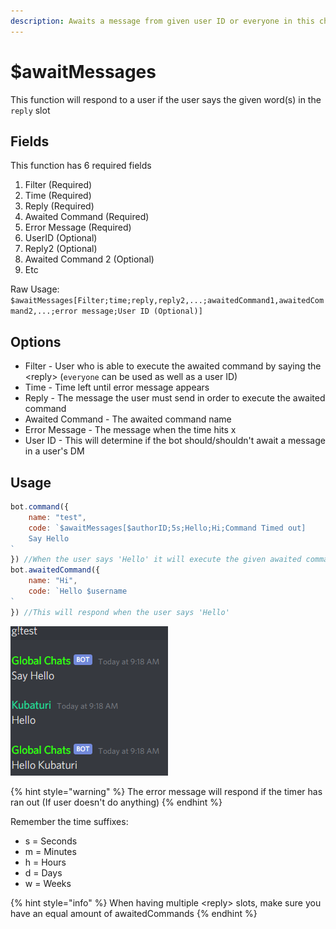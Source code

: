 ```yaml
---
description: Awaits a message from given user ID or everyone in this channel.
---
```


# $awaitMessages

This function will respond to a user if the user says the given word\(s\) in the `reply` slot

## Fields

This function has 6 required fields

1. Filter \(Required\)
2. Time \(Required\)
3. Reply \(Required\)
4. Awaited Command \(Required\)
5. Error Message \(Required\)
6. UserID \(Optional\)
7. Reply2 \(Optional\)
8. Awaited Command 2 \(Optional\)
9. Etc

Raw Usage: `$awaitMessages[Filter;time;reply,reply2,...;awaitedCommand1,awaitedCommand2,...;error message;User ID (Optional)]`

## Options

* Filter - User who is able to execute the awaited command by saying the &lt;reply&gt; \(`everyone` can be used as well as a user ID\)
* Time - Time left until error message appears
* Reply - The message the user must send in order to execute the awaited command
* Awaited Command - The awaited command name
* Error Message - The message when the time hits x
* User ID - This will determine if the bot should/shouldn't await a message in a user's DM

## Usage

```javascript
bot.command({
    name: "test",
    code: `$awaitMessages[$authorID;5s;Hello;Hi;Command Timed out] 
    Say Hello
`
}) //When the user says 'Hello' it will execute the given awaited command name
bot.awaitedCommand({
    name: "Hi",
    code: `Hello $username
`
}) //This will respond when the user says 'Hello'
```

![Here&apos;s what the responses would look like](../.gitbook/assets/image%20%2821%29%20%281%29%20%281%29%20%281%29%20%282%29%20%283%29%20%283%29%20%283%29%20%283%29%20%283%29%20%282%29%20%281%29.png)

{% hint style="warning" %}
The error message will respond if the timer has ran out \(If user doesn't do anything\)
{% endhint %}

Remember the time suffixes:

* s = Seconds
* m = Minutes
* h = Hours
* d = Days
* w = Weeks

{% hint style="info" %}
When having multiple &lt;reply&gt; slots, make sure you have an equal amount of awaitedCommands
{% endhint %}

